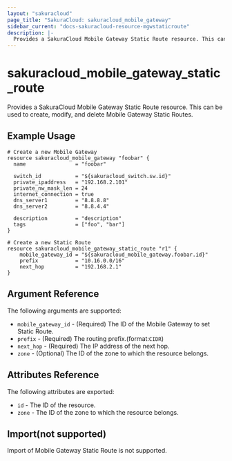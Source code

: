 ```yaml
---
layout: "sakuracloud"
page_title: "SakuraCloud: sakuracloud_mobile_gateway"
sidebar_current: "docs-sakuracloud-resource-mgwstaticroute"
description: |-
  Provides a SakuraCloud Mobile Gateway Static Route resource. This can be used to create and delete Mobile Gateway Static Routes.
---
```


# sakuracloud\_mobile\_gateway\_static\_route

Provides a SakuraCloud Mobile Gateway Static Route resource. This can be used to create, modify, and delete Mobile Gateway Static Routes.

## Example Usage

```hcl
# Create a new Mobile Gateway
resource sakuracloud_mobile_gateway "foobar" {
  name                = "foobar"

  switch_id           = "${sakuracloud_switch.sw.id}"
  private_ipaddress   = "192.168.2.101"
  private_nw_mask_len = 24
  internet_connection = true
  dns_server1         = "8.8.8.8"
  dns_server2         = "8.8.4.4" 
  
  description         = "description"
  tags                = ["foo", "bar"]
}

# Create a new Static Route
resource sakuracloud_mobile_gateway_static_route "r1" {
	mobile_gateway_id = "${sakuracloud_mobile_gateway.foobar.id}"
    prefix            = "10.16.0.0/16"
    next_hop          = "192.168.2.1"
}

```

## Argument Reference

The following arguments are supported:

* `mobile_gateway_id` - (Required) The ID of the Mobile Gateway to set Static Route.
* `prefix` - (Required) The routing prefix.(format:`CIDR`)
* `next_hop` - (Required) The IP address of the next hop.
* `zone` - (Optional) The ID of the zone to which the resource belongs.

## Attributes Reference

The following attributes are exported:

* `id` - The ID of the resource.
* `zone` - The ID of the zone to which the resource belongs.

## Import(not supported)

Import of Mobile Gateway Static Route is not supported.
